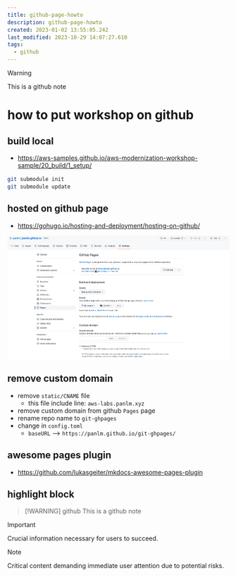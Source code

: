 ```yaml
---
title: github-page-howto
description: github-page-howto
created: 2023-01-02 13:55:05.242
last_modified: 2023-10-29 14:07:27.610
tags:
  - github
---
```

> [!WARNING]
> This is a github note
# how to put workshop on github 

## build local

- https://aws-samples.github.io/aws-modernization-workshop-sample/20_build/1_setup/

```sh
git submodule init
git submodule update
```


## hosted on github page

- https://gohugo.io/hosting-and-deployment/hosting-on-github/

![github-page-howto-1.png](../git-attachment/github-page-howto-1.png)


## remove custom domain

- remove `static/CNAME` file
    - this file include line: `aws-labs.panlm.xyz`
- remove custom domain from github `Pages` page
- rename repo name to `git-ghpages`
- change in `config.toml`
    - `baseURL` --> `https://panlm.github.io/git-ghpages/`

## awesome pages plugin

- https://github.com/lukasgeiter/mkdocs-awesome-pages-plugin


## highlight block

> [!WARNING] github
> This is a github note

> [!IMPORTANT]  
> Crucial information necessary for users to succeed.

> [!NOTE]  
> Critical content demanding immediate user attention due to potential risks.


